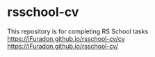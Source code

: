 # rsschool-cv
This repository is for completing RS School tasks
https://iFuradon.github.io/rsschool-cv/cv
https://iFuradon.github.io/rsschool-cv/
